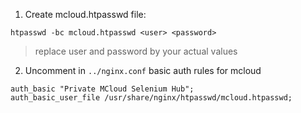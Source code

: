 1. Create mcloud.htpasswd file:
```
htpasswd -bc mcloud.htpasswd <user> <password>
```
> replace user and password by your actual values

2. Uncomment in `../nginx.conf` basic auth rules for mcloud
```
auth_basic "Private MCloud Selenium Hub";
auth_basic_user_file /usr/share/nginx/htpasswd/mcloud.htpasswd;
```
